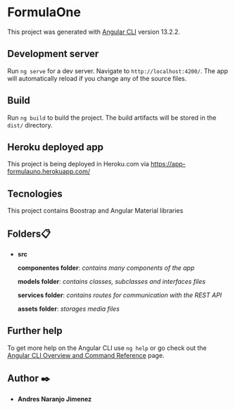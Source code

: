 # FormulaOne

This project was generated with [Angular CLI](https://github.com/angular/angular-cli) version 13.2.2.

## Development server

Run `ng serve` for a dev server. Navigate to `http://localhost:4200/`. The app will automatically reload if you change any of the source files.

## Build

Run `ng build` to build the project. The build artifacts will be stored in the `dist/` directory.

## Heroku deployed app

This project is being deployed in Heroku.com via https://app-formulauno.herokuapp.com/

## Tecnologies

This project contains Boostrap and Angular Material libraries

## Folders📋

* **src**

    **componentes folder**: _contains many components of the app_
    
    **models folder**: _contains classes, subclasses and interfaces files_
    
    **services folder**: _contains routes for communication with the REST API_
    
    **assets folder**: _storages media files_

## Further help

To get more help on the Angular CLI use `ng help` or go check out the [Angular CLI Overview and Command Reference](https://angular.io/cli) page.

## Author ✒️

* **Andres Naranjo Jimenez**
